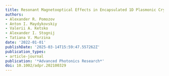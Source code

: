 ```yaml
---
title: Resonant Magnetooptical Effects in Encapsulated 1D Plasmonic Crystals
authors:
- Alexander R. Pomozov
- Anton I. Maydykovskiy
- Valerii A. Ketsko
- Alexander I. Stognij
- Tatiana V. Murzina
date: '2022-01-01'
publishDate: '2025-03-14T15:59:47.557262Z'
publication_types:
- article-journal
publication: '*Advanced Photonics Research*'
doi: 10.1002/adpr.202100329
---
```

